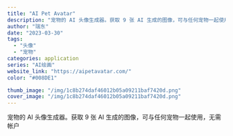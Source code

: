 ```yaml
---
title: "AI Pet Avatar"
description: "宠物的 AI 头像生成器。获取 9 张 AI 生成的图像，可与任何宠物一起使用，无需帐户"
author: "瑞东"
date: "2023-03-30"
tags:
  - "头像"
  - "宠物"
categories: application
series: "AI绘画"
website_link: "https://aipetavatar.com/"
color: "#008DE1"

thumb_image: "/img/1c8b274daf46012b05a09211baf7420d.png"
cover_image: "/img/1c8b274daf46012b05a09211baf7420d.png"
---
```


宠物的 AI 头像生成器。获取 9 张 AI 生成的图像，可与任何宠物一起使用，无需帐户